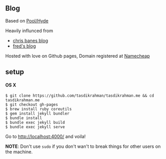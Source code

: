 ## Blog

Based on [Pool/Hyde](https://github.com/poole/hyde)

Heavily influnced from 

- [chris banes blog](https://github.com/chrisbanes/chrisbanes.github.io)
- [fred's blog](https://fredrikaverpil.github.io)

Hosted with love on Github pages, Domain registered at [Namecheap](https://namecheap.com)

## setup

#### OS X

```
$ git clone https://github.com/tasdikrahman/tasdikrahman.me && cd tasdikrahman.me
$ git checkout gh-pages
$ brew install ruby coreutils
$ gem install jekyll bundler
$ bundle install
$ bundle exec jekyll build 
$ bundle exec jekyll serve
```

Go to [http://localhost:4000/](http://localhost:4000/) and voila!

**NOTE**: Don't use `sudo` if you don't wan't to break things for other users on the machine.
